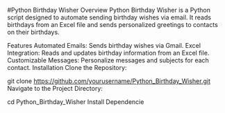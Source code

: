 #Python Birthday Wisher 
Overview
Python Birthday Wisher is a Python script designed to automate sending birthday wishes via email. It reads birthdays from an Excel file and sends personalized greetings to contacts on their birthdays.

Features
Automated Emails: Sends birthday wishes via Gmail.
Excel Integration: Reads and updates birthday information from an Excel file.
Customizable Messages: Personalize messages and subjects for each contact.
Installation
Clone the Repository:

git clone https://github.com/yourusername/Python_Birthday_Wisher.git
Navigate to the Project Directory:

cd Python_Birthday_Wisher
Install Dependencie
